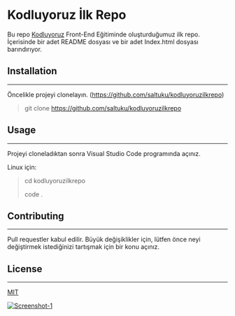 # Kodluyoruz İlk Repo

Bu repo [Kodluyoruz](https://www.kodluyoruz.org/) Front-End Eğitiminde oluşturduğumuz ilk repo.
İçerisinde bir adet README dosyası ve bir adet Index.html dosyası barındırıyor.

## Installation
---
Öncelikle projeyi clonelayın. (https://github.com/saltuku/kodluyoruzilkrepo)

>git clone https://github.com/saltuku/kodluyoruzilkrepo

## Usage
---

Projeyi cloneladıktan sonra Visual Studio Code programında açınız.

Linux için:

> cd kodluyoruzilkrepo
>
>code .

## Contributing
---
Pull requestler kabul edilir. Büyük değişiklikler için, lütfen önce neyi değiştirmek istediğinizi tartışmak için bir konu açınız.

## License
---
[MIT](https://choosealicense.com/licenses/mit/)

  <a href="https://ibb.co/CP9Xg3J"><img src="https://i.ibb.co/GHM1y4s/Screenshot-1.jpg" alt="Screenshot-1" border="0"></a>